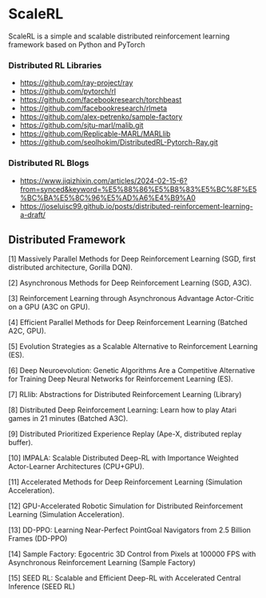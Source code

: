 # ScaleRL

ScaleRL is a simple and scalable distributed reinforcement learning framework based on Python and PyTorch

### Distributed RL Libraries

- https://github.com/ray-project/ray
- https://github.com/pytorch/rl
- https://github.com/facebookresearch/torchbeast
- https://github.com/facebookresearch/rlmeta
- https://github.com/alex-petrenko/sample-factory
- https://github.com/sjtu-marl/malib.git
- https://github.com/Replicable-MARL/MARLlib
- https://github.com/seolhokim/DistributedRL-Pytorch-Ray.git

### Distributed RL Blogs

- https://www.jiqizhixin.com/articles/2024-02-15-6?from=synced&keyword=%E5%88%86%E5%B8%83%E5%BC%8F%E5%BC%BA%E5%8C%96%E5%AD%A6%E4%B9%A0
- https://joseluisc99.github.io/posts/distributed-reinforcement-learning-a-draft/

## Distributed Framework

\[1\] Massively Parallel Methods for Deep Reinforcement Learning (SGD, first distributed architecture, Gorilla DQN).

\[2\] Asynchronous Methods for Deep Reinforcement Learning (SGD, A3C).

\[3\] Reinforcement Learning through Asynchronous Advantage Actor-Critic on a GPU (A3C on GPU).

\[4\] Efficient Parallel Methods for Deep Reinforcement Learning (Batched A2C, GPU).

\[5\] Evolution Strategies as a Scalable Alternative to Reinforcement Learning (ES).

\[6\] Deep Neuroevolution: Genetic Algorithms Are a Competitive Alternative for Training Deep Neural Networks for
Reinforcement Learning (ES).

\[7\] RLlib: Abstractions for Distributed Reinforcement Learning (Library)

\[8\] Distributed Deep Reinforcement Learning: Learn how to play Atari games in 21 minutes (Batched A3C).

\[9\] Distributed Prioritized Experience Replay (Ape-X, distributed replay buffer).

\[10\] IMPALA: Scalable Distributed Deep-RL with Importance Weighted Actor-Learner Architectures (CPU+GPU).

\[11\] Accelerated Methods for Deep Reinforcement Learning (Simulation Acceleration).

\[12\] GPU-Accelerated Robotic Simulation for Distributed Reinforcement Learning (Simulation Acceleration).

\[13\] DD-PPO: Learning Near-Perfect PointGoal Navigators from 2.5 Billion Frames (DD-PPO)

\[14\] Sample Factory: Egocentric 3D Control from Pixels at 100000 FPS with Asynchronous Reinforcement Learning (Sample Factory)

\[15\] SEED RL: Scalable and Efficient Deep-RL with Accelerated Central Inference (SEED RL)
